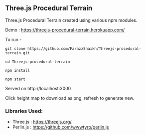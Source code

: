## Three.js Procedural Terrain
Three.js Procedural Terrain created using various npm modules.

Demo : 	https://threejs-procedural-terrain.herokuapp.com/

To run -

```
git clone https://github.com/FarazzShaikh/Threejs-procedural-terrain.git
```
```
cd Threejs-procedural-terrain
```
```
npm install
```
```
npm start
```
Served on http://localhost:3000

Click height map to download as png, refresh to generate new.

### Libraries Used:
 - Three.js   : https://threejs.org/
 - Perlin.js  : https://github.com/wwwtyro/perlin.js
